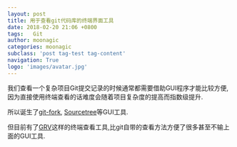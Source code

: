 ```yaml
---
layout: post
title: 用于查看git代码库的终端界面工具
date: 2018-02-20 21:06 +0800
tags:   Git
author: moonagic
categories: moonagic
subclass: 'post tag-test tag-content'
navigation: True
logo: 'images/avatar.jpg'
---
```


我们查看一个复杂项目Git提交记录的时候通常都需要借助GUI程序才能比较方便,因为直接使用终端查看的话难度会随着项目复杂度的提高而指数级提升.

所以诞生了[git-fork](https://git-fork.com), [Sourcetree](https://www.sourcetreeapp.com)等GUI工具.

但目前有了[GRV](https://github.com/rgburke/grv)这样的终端查看工具,比git自带的查看方法方便了很多甚至不输上面的GUI工具.

<picture>
  <source srcset="https://cdn.agic.io/images/2018/02/grv.webp" type="image/webp">
  <img src="https://cdn.agic.io/images/2018/02/grv.png" alt="">
</picture>